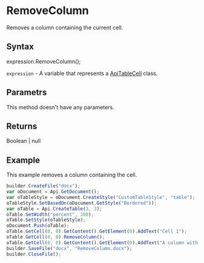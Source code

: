 # RemoveColumn

Removes a column containing the current cell.

## Syntax

expression.RemoveColumn();

`expression` - A variable that represents a [ApiTableCell](../ApiTableCell.md) class.

## Parametrs

This method doesn't have any parameters.

## Returns

Boolean &#124; null

## Example

This example removes a column containing the cell.

```javascript
builder.CreateFile("docx");
var oDocument = Api.GetDocument();
var oTableStyle = oDocument.CreateStyle("CustomTableStyle", "table");
oTableStyle.SetBasedOn(oDocument.GetStyle("Bordered"));
var oTable = Api.CreateTable(3, 3);
oTable.SetWidth("percent", 100);
oTable.SetStyle(oTableStyle);
oDocument.Push(oTable);
oTable.GetCell(0, 0).GetContent().GetElement(0).AddText("Cell 1");
oTable.GetCell(0, 0).RemoveColumn();
oTable.GetCell(0, 0).GetContent().GetElement(0).AddText("A column with Cell 1 was removed.");
builder.SaveFile("docx", "RemoveColumn.docx");
builder.CloseFile();
```